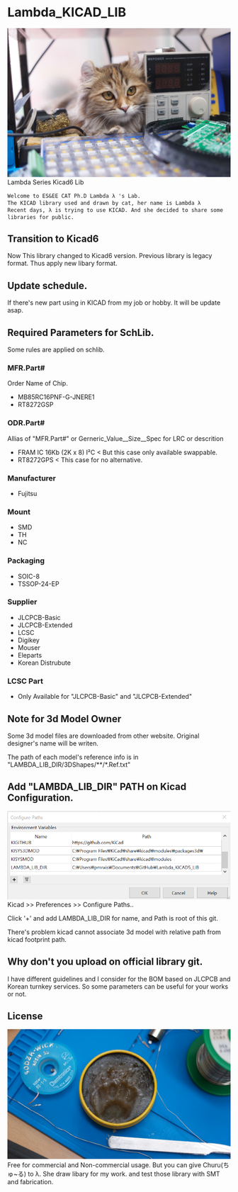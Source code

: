 # Lambda_KICAD_LIB
![Lambda_img](./Etc/Lambda.jpg)
Lambda Series Kicad6 Lib
```
Welcome to ES&EE CAT Ph.D Lambda λ 's Lab.
The KICAD library used and drawn by cat, her name is Lambda λ
Recent days, λ is trying to use KICAD. And she decided to share some libraries for public.
```

## Transition to Kicad6
Now This library changed to Kicad6 version.
Previous library is legacy format. Thus apply new libary format.

## Update schedule.
If there's new part using in KICAD from my job or hobby. It will be update asap.

## Required Parameters for SchLib.
Some rules are applied on schlib.

### MFR.Part#
Order Name of Chip.
* MB85RC16PNF-G-JNERE1
* RT8272GSP

### ODR.Part#
Allias of "MFR.Part#" or 
Gerneric_Value__Size__Spec for LRC or descrition
* FRAM IC 16Kb (2K x 8) I²C < But this case only available swappable.
* RT8272GPS < This case for no alternative.

### Manufacturer
* Fujitsu

### Mount
* SMD
* TH
* NC

### Packaging
* SOIC-8 
* TSSOP-24-EP

### Supplier
* JLCPCB-Basic
* JLCPCB-Extended
* LCSC
* Digikey
* Mouser
* Eleparts
* Korean Distrubute

### LCSC Part
* Only Available for "JLCPCB-Basic" and "JLCPCB-Extended"

## Note for 3d Model Owner
Some 3d model files are downloaded from other website. Original designer's name will be writen.

The path of each model's reference info is in "LAMBDA_LIB_DIR/3DShapes/**/*.Ref.txt"


## Add "LAMBDA_LIB_DIR" PATH on Kicad Configuration.
![License_img](./Etc/addLambdaPath.png)
Kicad >> Preferences >> Configure Paths..

Click '+' and add LAMBDA_LIB_DIR for name, and Path is root of this git.

There's problem kicad cannot associate 3d model with relative path from kicad footprint path.


## Why don't you upload on official library git.
I have different guidelines and I consider for the BOM based on JLCPCB and Korean turnkey services.
So some parameters can be useful for your works or not.

## License
![License_img](./Etc/License.jpg)
Free for commercial and Non-commercial usage. But you can give Churu(ちゅ~る) to λ. She draw libary for my work. and test those library with SMT and fabrication.
